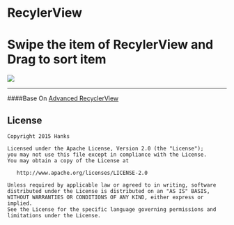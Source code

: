 # RecylerView
Swipe the item of RecylerView and Drag to sort item
=================
 
![](https://github.com/hanks-zyh/RecylerView/blob/master/demo.gif)

---
####Base On [Advanced RecyclerView](https://github.com/h6ah4i/android-advancedrecyclerview)

## License

    Copyright 2015 Hanks

    Licensed under the Apache License, Version 2.0 (the "License");
    you may not use this file except in compliance with the License.
    You may obtain a copy of the License at

       http://www.apache.org/licenses/LICENSE-2.0

    Unless required by applicable law or agreed to in writing, software
    distributed under the License is distributed on an "AS IS" BASIS,
    WITHOUT WARRANTIES OR CONDITIONS OF ANY KIND, either express or implied.
    See the License for the specific language governing permissions and
    limitations under the License.

[1]: https://github.com/h6ah4i/android-advancedrecyclerview
